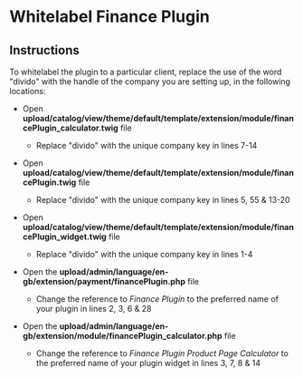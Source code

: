 # Whitelabel Finance Plugin

## Instructions

To whitelabel the plugin to a particular client, replace the use of the word "divido" with 
the handle of the company you are setting up, in the following locations:

- Open **upload/catalog/view/theme/default/template/extension/module/financePlugin_calculator.twig** 
file
  - Replace "divido" with the unique company key in lines 7-14

- Open **upload/catalog/view/theme/default/template/extension/module/financePlugin.twig** file
  - Replace "divido" with the unique company key in lines 5, 55 & 13-20

- Open **upload/catalog/view/theme/default/template/extension/module/financePlugin_widget.twig** 
file
  - Replace "divido" with the unique company key in lines 1-4

- Open the **upload/admin/language/en-gb/extension/payment/financePlugin.php** file
  - Change the reference to *Finance Plugin* to the preferred name of your plugin in lines 2, 3, 6 
  & 28

- Open the **upload/admin/language/en-gb/extension/module/financePlugin_calculator.php** file
  - Change the reference to *Finance Plugin Product Page Calculator* to the preferred name of your 
  plugin widget in lines 3, 7, 8 & 14

